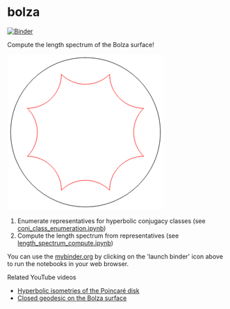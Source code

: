 # bolza
[![Binder](https://mybinder.org/badge_logo.svg)](http://mybinder.org/v2/gh/chlee-0/bolza/main)

Compute the length spectrum of the Bolza surface!

![](https://raw.githubusercontent.com/chlee-0/bolza/main/fund_domain.png)

1. Enumerate representatives for hyperbolic conjugacy classes (see [conj_class_enumeration.ipynb](https://github.com/chlee-0/bolza/blob/main/conj_class_enumeration.ipynb))
2. Compute the length spectrum from representatives (see [length_spectrum_compute.ipynb](https://github.com/chlee-0/bolza/blob/main/length_spectrum_compute.ipynb))

You can use the [mybinder.org](http://mybinder.org/) by clicking on the 'launch binder' icon above to run the notebooks in your web browser.

Related YouTube videos
- [Hyperbolic isometries of the Poincaré disk](https://www.youtube.com/watch?v=ajDx_HCMIBg)
- [Closed geodesic on the Bolza surface](https://www.youtube.com/watch?v=06pv6X8gaQQ)
